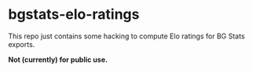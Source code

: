 # bgstats-elo-ratings

This repo just contains some hacking to compute Elo ratings for BG Stats
exports.

**Not (currently) for public use.**
